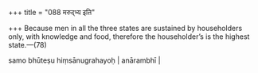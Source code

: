 +++
title = "088 मरुद्भ्य इति"

+++
Because men in all the three states are sustained by householders only, with knowledge and food, therefore the householder’s is the highest state.—(78)

samo bhūteṣu hiṃsānugrahayoḥ | anārambhī |